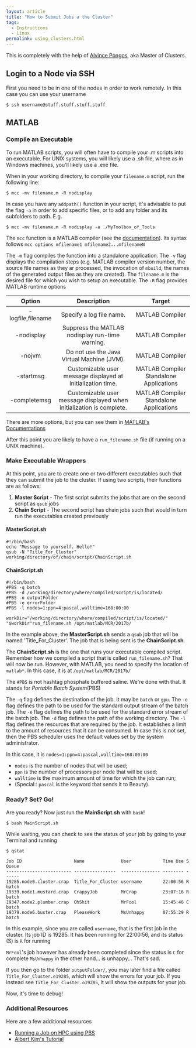 ```yaml
---
layout: article
title: "How to Submit Jobs a the Cluster"
tags:
  - Instructions
  - Linux
permalink: using_clusters.html
---
```



This is completely with the help of [Alvince Pongos](https://www.linkedin.com/in/alvince-le-arnz-pongos-31512b35), aka Master of Clusters.

## Login to a Node via SSH
First you need to be in one of the nodes in order to work remotely. In this case you can use your username

```
$ ssh username@stuff.stuff.stuff.stuff
```

## MATLAB
### Compile an Executable
To run MATLAB scripts, you will often have to compile your .m scripts into an executable. For UNIX systems, you will likely use a .sh file, where as in Windows machines, you'll likely use a .exe file.

When in your working directory, to compile your `filename.m` script, run the following line:
```
$ mcc -mv filename.m -R nodisplay
```

In case you have any `addpath()` function in your script, it's advisable to put the flag `-a` in order to add specific files, or to add any folder and its subfolders to path. E.g.
```
$ mcc -mv filename.m -R nodisplay -a ./MyToolbox_of_Tools
```

The `mcc` function is a MATLAB compiler (see the [documentation](https://www.mathworks.com/help/compiler/mcc.html)). Its syntax follows `mcc options mfilename1 mfilename2...mfilenameN`

The `-m` flag compiles the function into a standalone application.
The `-v` flag displays the compilation steps (e.g. MATLAB compiler version number, the source file names as they ar processed, the invocation of `mbuild`, the names of the generated output files as they are created).
The `filename.m` is the desired file for which you wish to setup an executable.
The `-R` flag provides MATLAB runtime options

| Option | Description | Target  |
| :----: |:-----------:| :------:|
| -logfile,filename	| Specify a log file name.                                    | MATLAB Compiler |
| -nodisplay            | Suppress the MATLAB nodisplay run-time warning.             | MATLAB Compiler |
| -nojvm                | Do not use the Java Virtual Machine (JVM).                  | MATLAB Compiler |
| -startmsg             | Customizable user message displayed at initialization time. | MATLAB Compiler Standalone Applications |
| -completemsg	        | Customizable user message displayed when initialization is complete. | MATLAB Compiler Standalone Applications |

There are more options, but you can see them in [MATLAB's Documentations](https://www.mathworks.com/help/compiler/mcc.html#butdlms-1)

After this point you are likely to have a `run_filename.sh` file (if running on a UNIX machine).

### Make Executable Wrappers

At this point, you are to create one or two different executables such that they can submit the job to the cluster. If using two scripts, their functions are as follows:

1. **Master Script** - The first script submits the jobs that are on the second script as `qsub` jobs
1. **Chain Script** - The second script has chain jobs such that would in turn run the executables created previously

#### MasterScript.sh
```
#!/bin/bash
echo "Message to yourself. Hello!"
qsub -N "Title_For_Cluster" working/directory/of/chain/script/ChainScript.sh
```

#### ChainScript.sh
```
#!/bin/bash
#PBS -q batch
#PBS -d /working/directory/where/compiled/script/is/located/
#PBS -o outputFolder
#PBS -e errorFolder
#PBS -l nodes=1:ppn=4:pascal,walltime=168:00:00

workDir="/working/directory/where/compiled/script/is/located/"
"$workDir"run_filename.sh /opt/matlab/MCR/2017b/
```

In the example above, the **MasterScript.sh** sends a `qsub` job that will be named 'Title_For_Cluster'. The job that is being sent is the **ChainScript.sh**.

The **ChainScript.sh** is the one that runs your executable compiled script. Remember how we compiled a script that is called `run_filename.sh`? That will now be run. However, with MATLAB, you need to specify the location of `matlab*`. In this case, it is at `/opt/matlab/MCR/2017b/`

The `#PBS` is not hashtag phosphate buffered saline. We're done with that. It stands for *Portable Batch System*(PBS)

The `-q` flag defines the destination of the job. It may be `batch` or `gpu`.
The `-o` flag defines the path to be used for the standard output stream of the batch job.
The `-e` flag defines the path to be used for the standard error stream of the batch job.
The `-d` flag defines the path of the working directory.
The `-l` flag defines the resources that are required by the job. It establishes a limit to the amount of resources that it can be consumed. In case this is not set, then the PBS scheduler uses the default values set by the system administrator.

In this case, it is `nodes=1:ppn=4:pascal,walltime=168:00:00`
* `nodes` is the number of nodes that will be used;
* `ppn` is the number of processors per node that will be used;
* `walltime` is the maximum amount of time for which the job can run;
* (Special:: `pascal` is the keyword that sends it to Beauty).


### Ready? Set? Go!

Are you ready? Now just run the **MainScript.sh** with `bash`!
```
$ bash MainScript.sh
```

While waiting, you can check to see the status of your job by going to your Terminal and running
```
$ qstat

Job ID                    Name              User            Time Use S Queue
------------------------- ----------------  --------------- -------- - -----
19285.node0.cluster.crap  Title_For_Cluster username        22:00:56 R batch
19339.node1.mustard.crap  CrappyJob         MrCrap          23:07:16 R batch
19347.node2.plumber.crap  OhShit            MrFool          15:45:46 C batch
19379.node6.buster.crap   PleaseWork        MsUnhappy       07:55:29 R batch
```

In this example, since you are called `username`, that is the first job in the cluster. Its job ID is 19285. It has been running for 22:00:56, and its status (S) is `R` for running

`MrFool`'s job however has already been completed since the status is `C` for complete
`MsUnhappy` in the other hand... is unhappy... That's sad.

If you then go to the folder `outputFolder/`, you may later find a file called `Title_For_Cluster.e19285`, which will show the errors for your job. If you instead see `Title_For_Cluster.o19285`, it will show the outputs for your job.

Now, it's time to debug!

### Additional Resources

Here are a few additional resources
* [Running a Job on HPC using PBS](https://hpcc.usc.edu/support/documentation/running-a-job-on-the-hpcc-cluster-using-pbs/)
* [Albert Kim's Tutorial](https://albertsk.files.wordpress.com/2011/12/pbs.pdf)
